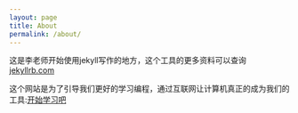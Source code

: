 ```yaml
---
layout: page
title: About
permalink: /about/
---
```


这是李老师开始使用jekyll写作的地方，这个工具的更多资料可以查询[jekyllrb.com](https://aqde.net/jekyll)

这个网站是为了引导我们更好的学习编程，通过互联网让计算机真正的成为我们的工具:[开始学习吧][jkcx]

[jkcx]: https://www.jikestar.com/

